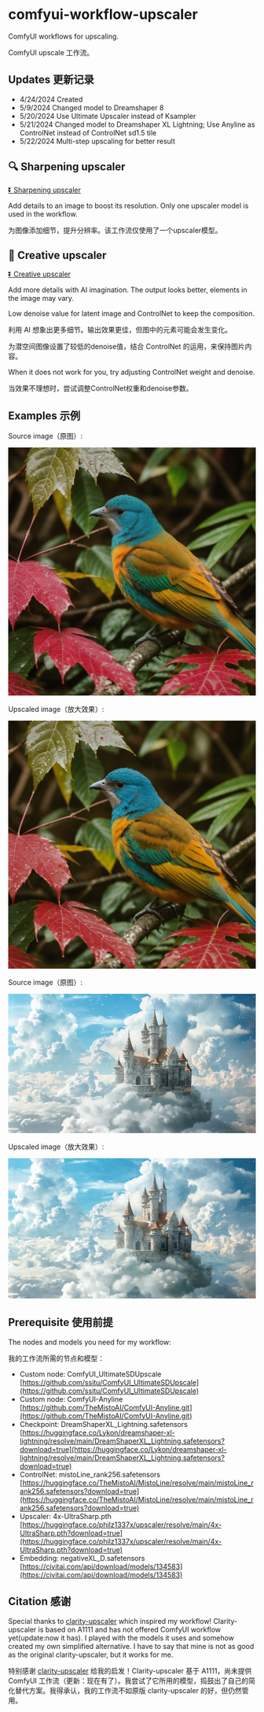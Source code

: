 # comfyui-workflow-upscaler

ComfyUI workflows for upscaling.

ComfyUI upscale 工作流。

## Updates 更新记录

- 4/24/2024 Created
- 5/9/2024 Changed model to Dreamshaper 8
- 5/20/2024 Use Ultimate Upscaler instead of Ksampler
- 5/21/2024 Changed model to Dreamshaper XL Lightning; Use Anyline as ControlNet instead of ControlNet sd1.5 tile
- 5/22/2024 Multi-step upscaling for better result

## 🔍 Sharpening upscaler

[⏬ Sharpening upscaler](https://github.com/greenzorro/comfyui-workflow-upscaler/blob/main/upscaler-sharpen.json)

Add details to an image to boost its resolution. Only one upscaler model is used in the workflow.

为图像添加细节，提升分辨率。该工作流仅使用了一个upscaler模型。

## 🎨 Creative upscaler

[⏬ Creative upscaler](https://github.com/greenzorro/comfyui-workflow-upscaler/blob/main/upscaler-creative.json)

Add more details with AI imagination. The output looks better, elements in the image may vary.

Low denoise value for latent image and ControlNet to keep the composition.

利用 AI 想象出更多细节。输出效果更佳，但图中的元素可能会发生变化。

为潜空间图像设置了较低的denoise值，结合 ControlNet 的运用，来保持图片内容。

When it does not work for you, try adjusting ControlNet weight and denoise.

当效果不理想时，尝试调整ControlNet权重和denoise参数。

## Examples 示例

Source image（原图）:

![](https://github.com/greenzorro/comfyui-workflow-upscaler/blob/main/examples/example_source.png?raw=true)

Upscaled image（放大效果）:

![](https://github.com/greenzorro/comfyui-workflow-upscaler/blob/main/examples/example_creative.png?raw=true)

Source image（原图）:

![](https://github.com/greenzorro/comfyui-workflow-upscaler/blob/main/examples/example_2_source.png?raw=true)

Upscaled image（放大效果）:

![](https://github.com/greenzorro/comfyui-workflow-upscaler/blob/main/examples/example_2_creative.png?raw=true)

## Prerequisite 使用前提

The nodes and models you need for my workflow:

我的工作流所需的节点和模型：

- Custom node: ComfyUI_UltimateSDUpscale [https://github.com/ssitu/ComfyUI_UltimateSDUpscale](https://github.com/ssitu/ComfyUI_UltimateSDUpscale)
- Custom node: ComfyUI-Anyline [https://github.com/TheMistoAI/ComfyUI-Anyline.git](https://github.com/TheMistoAI/ComfyUI-Anyline.git)
- Checkpoint: DreamShaperXL_Lightning.safetensors [https://huggingface.co/Lykon/dreamshaper-xl-lightning/resolve/main/DreamShaperXL_Lightning.safetensors?download=true](https://huggingface.co/Lykon/dreamshaper-xl-lightning/resolve/main/DreamShaperXL_Lightning.safetensors?download=true)
- ControlNet: mistoLine_rank256.safetensors [https://huggingface.co/TheMistoAI/MistoLine/resolve/main/mistoLine_rank256.safetensors?download=true](https://huggingface.co/TheMistoAI/MistoLine/resolve/main/mistoLine_rank256.safetensors?download=true)
- Upscaler: 4x-UltraSharp.pth [https://huggingface.co/philz1337x/upscaler/resolve/main/4x-UltraSharp.pth?download=true](https://huggingface.co/philz1337x/upscaler/resolve/main/4x-UltraSharp.pth?download=true)
- Embedding: negativeXL_D.safetensors [https://civitai.com/api/download/models/134583](https://civitai.com/api/download/models/134583)

## Citation 感谢

Special thanks to [clarity-upscaler](https://github.com/philz1337x/clarity-upscaler) which inspired my workflow! Clarity-upscaler is based on A1111 and has not offered ComfyUI workflow yet(update:now it has). I played with the models it uses and somehow created my own simplified alternative. I have to say that mine is not as good as the original clarity-upscaler, but it works for me.

特别感谢 [clarity-upscaler](https://github.com/philz1337x/clarity-upscaler) 给我的启发！Clarity-upscaler 基于 A1111，尚未提供 ComfyUI 工作流（更新：现在有了）。我尝试了它所用的模型，捣鼓出了自己的简化替代方案。我得承认，我的工作流不如原版 clarity-upscaler 的好，但仍然管用。
